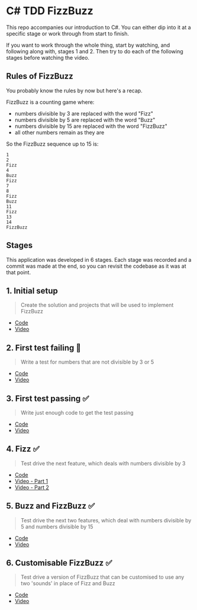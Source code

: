 # C# TDD FizzBuzz

This repo accompanies our introduction to C#. You can either dip into it at a specific stage or work through from start to finish.

If you want to work through the whole thing, start by watching, and following along with, stages 1 and 2. Then try to do each of the following stages before watching the video.

## Rules of FizzBuzz

You probably know the rules by now but here's a recap.

FizzBuzz is a counting game where:
* numbers divisible by 3 are replaced with the word "Fizz"
* numbers divisible by 5 are replaced with the word "Buzz"
* numbers divisible by 15 are replaced with the word "FizzBuzz"
* all other numbers remain as they are

So the FizzBuzz sequence up to 15 is:

```
1
2
Fizz
4
Buzz
Fizz
7
8
Fizz
Buzz
11
Fizz
13
14
FizzBuzz
```

## Stages

This application was developed in 6 stages. Each stage was recorded and a commit was made at the end, so you can revisit the codebase as it was at that point.

## 1. Initial setup
> Create the solution and projects that will be used to implement FizzBuzz
- [Code](https://github.com/makersacademy/csharp_tdd_fizzbuzz/tree/0cf1ad26d3cd17b0ff4736e712097bb989b7d3c7)
- [Video](https://youtu.be/95qy7A7eQuU)
## 2. First test failing 🚧
> Write a test for numbers that are not divisible by 3 or 5
- [Code](https://github.com/makersacademy/csharp_tdd_fizzbuzz/tree/02af019553db339d5ed7ebdd8833163755befca6)
- [Video](https://youtu.be/N0ZH9vRn2zE)
## 3. First test passing ✅
> Write just enough code to get the test passing
- [Code](https://github.com/makersacademy/csharp_tdd_fizzbuzz/tree/578660789245f6a88db598f59a5c901723f986fc)
- [Video](https://youtu.be/4aKM2ghI0uA)
## 4. Fizz ✅
> Test drive the next feature, which deals with numbers divisible by 3
- [Code](https://github.com/makersacademy/csharp_tdd_fizzbuzz/tree/169e58a656682f12d38930caeef3505c88d7d844)
- [Video - Part 1](https://youtu.be/OUwqN9JG0XQ)
- [Video - Part 2](https://youtu.be/yfuWnUuC9v0)
## 5. Buzz and FizzBuzz ✅
> Test drive the next two features, which deal with numbers divisible by 5 and numbers divisible by 15
- [Code](https://github.com/makersacademy/csharp_tdd_fizzbuzz/tree/21d8fb9e34594faa33466ee9f61e93984cc1ec6c)
- [Video](https://youtu.be/9OKPYLlzbA8)
## 6. Customisable FizzBuzz ✅
> Test drive a version of FizzBuzz that can be customised to use any two 'sounds' in place of Fizz and Buzz
- [Code](https://github.com/makersacademy/csharp_tdd_fizzbuzz/tree/77e7161b626897fe63eb6a3b47b2b41a723ed815)
- [Video](https://youtu.be/g0QWUJbMQDQ)
